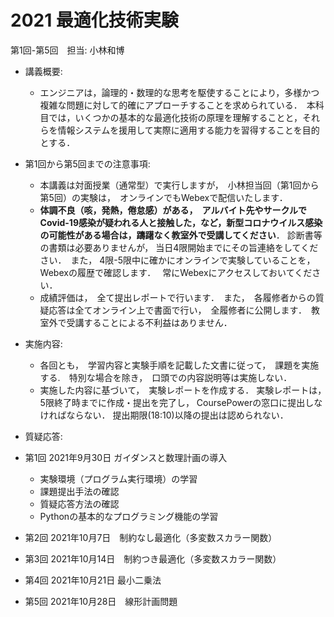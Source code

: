 # 2021 最適化技術実験

第1回-第5回　担当: 小林和博

- 講義概要: 
  - エンジニアは，論理的・数理的な思考を駆使することにより，多様かつ複雑な問題に対して的確にアプローチすることを求められている．　本科目では，いくつかの基本的な最適化技術の原理を理解することと，それらを情報システムを援用して実際に適用する能力を習得することを目的とする．

- 第1回から第5回までの注意事項:
  - 本講義は対面授業（通常型）で実行しますが，　小林担当回（第1回から第5回）の実験は，　オンラインでもWebexで配信いたします．
  - **体調不良（咳，発熱，倦怠感）がある，　アルバイト先やサークルでCovid-19感染が疑われる人と接触した，など，新型コロナウイルス感染の可能性がある場合は，躊躇なく教室外で受講してください**． 診断書等の書類は必要ありませんが， 当日4限開始までにその旨連絡をしてください．　また， 4限-5限中に確かにオンラインで実験していることを， Webexの履歴で確認します．　 常にWebexにアクセスしておいてください． 
  - 成績評価は，　全て提出レポートで行います．　また，　各履修者からの質疑応答は全てオンライン上で書面で行い，　全履修者に公開します．　教室外で受講することによる不利益はありません．

- 実施内容: 
  - 各回とも，　学習内容と実験手順を記載した文書に従って，　課題を実施する.　特別な場合を除き，　口頭での内容説明等は実施しない．
  - 実施した内容に基づいて，　実験レポートを作成する． 実験レポートは，　5限終了時までに作成・提出を完了し， CoursePowerの窓口に提出しなければならない． 提出期限(18:10)以降の提出は認められない．　

- 質疑応答: 

- 第1回 2021年9月30日  ガイダンスと数理計画の導入
  - 実験環境（プログラム実行環境）の学習
  - 課題提出手法の確認
  - 質疑応答方法の確認
  - Pythonの基本的なプログラミング機能の学習

- 第2回 2021年10月7日　制約なし最適化（多変数スカラー関数）

- 第3回 2021年10月14日　制約つき最適化（多変数スカラー関数）

- 第4回 2021年10月21日 最小二乗法

- 第5回 2021年10月28日　線形計画問題


